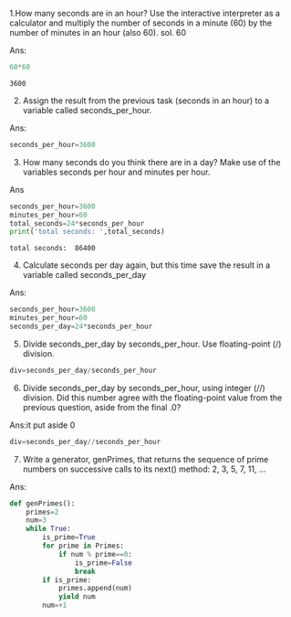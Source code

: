 1.How many seconds are in an hour? Use the interactive interpreter as a calculator and multiply the number of seconds in a minute (60) by the number of minutes in an hour (also 60).
sol. 60

Ans:


```python
60*60
```




    3600


2. Assign the result from the previous task (seconds in an hour) to a variable called seconds_per_hour.

Ans:

```python
seconds_per_hour=3600
```
3. How many seconds do you think there are in a day? Make use of the variables seconds per hour and minutes per hour.

Ans

```python
seconds_per_hour=3600
minutes_per_hour=60
total_seconds=24*seconds_per_hour
print('total seconds: ',total_seconds)
```

    total seconds:  86400
    
4. Calculate seconds per day again, but this time save the result in a variable called seconds_per_day

Ans:

```python
seconds_per_hour=3600
minutes_per_hour=60
seconds_per_day=24*seconds_per_hour
```
5. Divide seconds_per_day by seconds_per_hour. Use floating-point (/) division.

```python
div=seconds_per_day/seconds_per_hour
```
6. Divide seconds_per_day by seconds_per_hour, using integer (//) division. Did this number agree with the floating-point value from the previous question, aside from the final .0?

Ans:it put aside 0 

```python
div=seconds_per_day//seconds_per_hour

```
7. Write a generator, genPrimes, that returns the sequence of prime numbers on successive calls to its next() method: 2, 3, 5, 7, 11, ...

Ans:

```python
def genPrimes():
    primes=2
    num=3
    while True:
        is_prime=True
        for prime in Primes:
            if num % prime==0:
                is_prime=False
                break
        if is_prime:
            primes.append(num)
            yield num
        num=+1
    
```
